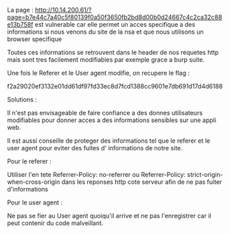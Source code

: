La page : http://10.14.200.61/?page=b7e44c7a40c5f80139f0a50f3650fb2bd8d00b0d24667c4c2ca32c88e13b758f 
est vulnerable car elle permet un acces specifique a des informations si nous venons du site de la nsa et que nous utilisons un browser specifique

Toutes ces informations se retrouvent dans le header de nos requetes http mais sont tres facilement modifiables par exemple grace a burp suite.

Une fois le Referer et le User agent modifie, on recupere le flag :

f2a29020ef3132e01dd61df97fd33ec8d7fcd1388cc9601e7db691d17d4d6188

Solutions :

Il n'est pas envisageable de faire confiance a des donnes utilisateurs modifiables pour donner acces a des informations sensibles sur une appli web. 

Il est aussi conseille de proteger des informations tel que le referer et le user agent pour eviter des fuites d' informations de notre site.

Pour le referer :

Utiliser l'en tete Referrer-Policy: no-referrer ou Referrer-Policy: strict-origin-when-cross-origin dans les reponses http cote serveur afin de ne pas fuiter d'informations

Pour le user agent :

Ne pas se fier au User agent quoiqu'il arrive et ne pas l'enregistrer car il peut contenir du code malveillant.